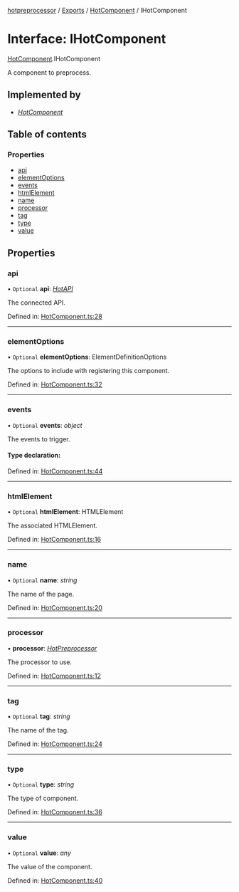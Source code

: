 [hotpreprocessor](../README.md) / [Exports](../modules.md) / [HotComponent](../modules/hotcomponent.md) / IHotComponent

# Interface: IHotComponent

[HotComponent](../modules/hotcomponent.md).IHotComponent

A component to preprocess.

## Implemented by

* [*HotComponent*](../classes/hotcomponent.hotcomponent-1.md)

## Table of contents

### Properties

- [api](hotcomponent.ihotcomponent.md#api)
- [elementOptions](hotcomponent.ihotcomponent.md#elementoptions)
- [events](hotcomponent.ihotcomponent.md#events)
- [htmlElement](hotcomponent.ihotcomponent.md#htmlelement)
- [name](hotcomponent.ihotcomponent.md#name)
- [processor](hotcomponent.ihotcomponent.md#processor)
- [tag](hotcomponent.ihotcomponent.md#tag)
- [type](hotcomponent.ihotcomponent.md#type)
- [value](hotcomponent.ihotcomponent.md#value)

## Properties

### api

• `Optional` **api**: [*HotAPI*](../classes/hotapi.hotapi-1.md)

The connected API.

Defined in: [HotComponent.ts:28](https://github.com/OurFreeLight/HotPreprocessor/blob/5a339e8/src/HotComponent.ts#L28)

___

### elementOptions

• `Optional` **elementOptions**: ElementDefinitionOptions

The options to include with registering this component.

Defined in: [HotComponent.ts:32](https://github.com/OurFreeLight/HotPreprocessor/blob/5a339e8/src/HotComponent.ts#L32)

___

### events

• `Optional` **events**: *object*

The events to trigger.

#### Type declaration:

Defined in: [HotComponent.ts:44](https://github.com/OurFreeLight/HotPreprocessor/blob/5a339e8/src/HotComponent.ts#L44)

___

### htmlElement

• `Optional` **htmlElement**: HTMLElement

The associated HTMLElement.

Defined in: [HotComponent.ts:16](https://github.com/OurFreeLight/HotPreprocessor/blob/5a339e8/src/HotComponent.ts#L16)

___

### name

• `Optional` **name**: *string*

The name of the page.

Defined in: [HotComponent.ts:20](https://github.com/OurFreeLight/HotPreprocessor/blob/5a339e8/src/HotComponent.ts#L20)

___

### processor

• **processor**: [*HotPreprocessor*](../classes/hotpreprocessor.hotpreprocessor-1.md)

The processor to use.

Defined in: [HotComponent.ts:12](https://github.com/OurFreeLight/HotPreprocessor/blob/5a339e8/src/HotComponent.ts#L12)

___

### tag

• `Optional` **tag**: *string*

The name of the tag.

Defined in: [HotComponent.ts:24](https://github.com/OurFreeLight/HotPreprocessor/blob/5a339e8/src/HotComponent.ts#L24)

___

### type

• `Optional` **type**: *string*

The type of component.

Defined in: [HotComponent.ts:36](https://github.com/OurFreeLight/HotPreprocessor/blob/5a339e8/src/HotComponent.ts#L36)

___

### value

• `Optional` **value**: *any*

The value of the component.

Defined in: [HotComponent.ts:40](https://github.com/OurFreeLight/HotPreprocessor/blob/5a339e8/src/HotComponent.ts#L40)
